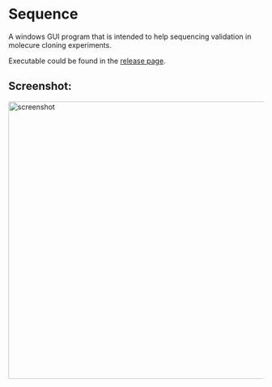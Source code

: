 # Sequence

A windows GUI program that is intended to help sequencing validation in molecure cloning experiments.

Executable could be found in the [release page](https://github.com/jyh1/sequence/releases/tag/v1.01).

## Screenshot:
<img width="548" alt="screenshot" src="https://cloud.githubusercontent.com/assets/8384044/19407564/9f9a0306-92d8-11e6-9ebf-fd661bc73adc.PNG">

